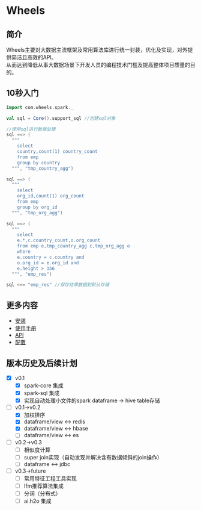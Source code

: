 # Wheels
## 简介
Wheels主要对大数据主流框架及常用算法库进行统一封装，优化及实现，对外提供简洁且高效的API。<br>
从而达到降低从事大数据场景下开发人员的编程技术门槛及提高整体项目质量的目的。
## 10秒入门

```scala
import com.wheels.spark._

val sql = Core().support_sql //创建sql对象

//使用sql进行数据处理
sql ==> (
  """
    select
    country,count(1) country_count
    from emp
    group by country
  """, "tmp_country_agg")

sql ==> (
  """
    select
    org_id,count(1) org_count
    from emp
    group by org_id
  """, "tmp_org_agg")

sql ==> (
  """
    select
    e.*,c.country_count,o.org_count
    from emp e,tmp_country_agg c,tmp_org_agg o
    where
    e.country = c.country and
    o.org_id = e.org_id and
    e.height > 156
  """, "emp_res")

sql <== "emp_res" //保存结果数据到默认存储
```
## 更多内容
+ [安装](doc/install.md)
+ [使用手册](doc/manual.md)
+ [API](doc/api.md)
+ [配置](doc/conf.md)

## 版本历史及后续计划
- [X] v0.1
  - [X] spark-core 集成
  - [X] spark-sql 集成
  - [X] 实现自动处理小文件的spark dataframe -> hive table存储
- [ ] v0.1->v0.2
  - [X] 加权排序
  - [X] dataframe/view <-> redis
  - [X] dataframe/view <-> hbase
  - [ ] dataframe/view <-> es
- [ ] v0.2->v0.3
  - [ ] 相似度计算 
  - [ ] super join实现（自动发现并解决含有数据倾斜的join操作）
  - [ ] dataframe <-> jdbc
- [ ] v0.3->future
  - [ ] 常用特征工程工具实现
  - [ ] lfm推荐算法集成
  - [ ] 分词（分布式）  
  - [ ] ai.h2o 集成
